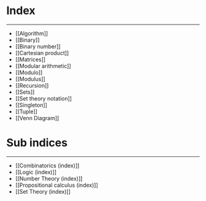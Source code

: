 # Index
---
- [[Algorithm]]
- [[Binary]]
- [[Binary number]]
- [[Cartesian product]]
- [[Matrices]]
- [[Modular arithmetic]]
- [[Modulo]]
- [[Modulus]]
- [[Recursion]]
- [[Sets]]
- [[Set theory notation]]
- [[Singleton]]
- [[Tuple]]
- [[Venn Diagram]]

# Sub indices
---
- [[Combinatorics (index)]]
- [[Logic (index)]]
- [[Number Theory (index)]]
- [[Propositional calculus (index)]]
- [[Set Theory (index)]]